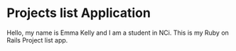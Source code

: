 # Projects list Application
Hello, my name is Emma Kelly and I am a student in NCi. This is my Ruby on Rails Project list app. 